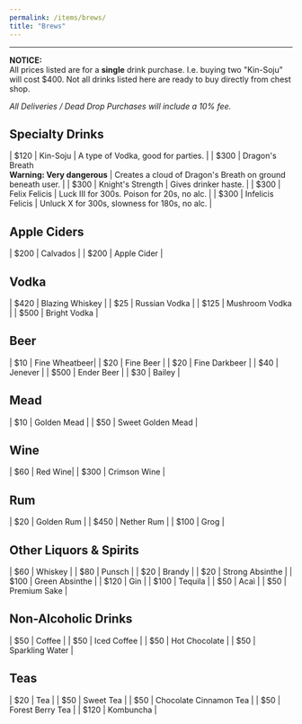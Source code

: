 ```yaml
---
permalink: /items/brews/
title: "Brews"
---
```

---

**NOTICE:**<br>
All prices listed are for a **single** drink purchase. I.e. buying two "Kin-Soju" will cost $400. Not all drinks listed here are ready to buy directly from chest shop.

*All Deliveries / Dead Drop Purchases will include a 10% fee.*

<h2>Specialty Drinks</h2>

| $120 | Kin-Soju | A type of Vodka, good for parties. |
| $300 | Dragon's Breath <br> **Warning: Very dangerous** | Creates a cloud of Dragon's Breath on ground beneath user. |
| $300 | Knight's Strength | Gives drinker haste. |
| $300 | Felix Felicis | Luck III for 300s. Poison for 20s, no alc. |
| $300 | Infelicis Felicis | Unluck X for 300s, slowness for 180s, no alc. |

<h2>Apple Ciders</h2>

| $200 | Calvados |
| $200 | Apple Cider |

<h2>Vodka</h2>

| $420 | Blazing Whiskey |
| $25 | Russian Vodka |
| $125 | Mushroom Vodka |
| $500 | Bright Vodka |

<h2>Beer</h2>

| $10 | Fine Wheatbeer|
| $20 | Fine Beer |
| $20 | Fine Darkbeer |
| $40 | Jenever | 
| $500 | Ender Beer | 
| $30 | Bailey |

<h2>Mead</h2>

| $10 | Golden Mead |
| $50 | Sweet Golden Mead |
				
<h2>Wine</h2>

| $60 | Red Wine|
| $300 | Crimson Wine |

<h2>Rum</h2>

| $20 | Golden Rum |
| $450 | Nether Rum |
| $100 | Grog |

<h2>Other Liquors & Spirits</h2>

| $60 | Whiskey |
| $80 | Punsch | 
| $20 | Brandy |
| $20 | Strong Absinthe |
| $100 | Green Absinthe |
| $120 | Gin |
| $100 | Tequila |
| $50 | Acaì |
| $50 | Premium Sake |

<h2>Non-Alcoholic Drinks</h2>

| $50 | Coffee |
| $50 | Iced Coffee |
| $50 | Hot Chocolate |
| $50 | Sparkling Water |

<h2>Teas</h2>

| $20 | Tea |
| $50 | Sweet Tea |
| $50 | Chocolate Cinnamon Tea |
| $50 | Forest Berry Tea |
| $120 | Kombuncha | 
